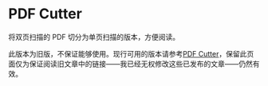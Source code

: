 # PDF Cutter

将双页扫描的 PDF 切分为单页扫描的版本，方便阅读。

此版本为旧版，不保证能够使用。现行可用的版本请参考[PDF Cutter](https://github.com/BlackwinMin/Automator-gallery/tree/master/PDF%20Cutter)，保留此页面仅为保证阅读旧文章中的链接——我已经无权修改这些已发布的文章——仍然有效。